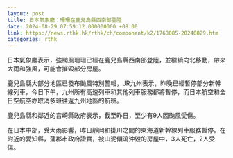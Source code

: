 ```yaml
---
layout: post
title: 日本氣象廳︰珊珊在鹿兒島縣西南部登陸
date: 2024-08-29 07:59:12.000000000 +08:00
link: https://news.rthk.hk/rthk/ch/component/k2/1768085-20240829.htm
categories: rthk
---
```


日本氣象廳表示，強颱風珊珊已經在鹿兒島縣西南部登陸，並繼續向北移動，帶來大雨和強風，可能會摧毀部分房屋。

鹿兒島縣大部分地區已發布颱風特別警報，JR九州表示，昨晚已經暫停部分新幹線列車，今日下午，九州所有高速列車和其他列車服務都將暫停，而日本航空和全日空航空亦取消多班往返九州地區的航班。

鹿兒島縣和鄰近的宮崎縣政府表示，截至昨日，至少有9人因颱風受傷。

在日本中部，受大雨影響，昨日靜岡和掛川之間的東海道新幹線列車服務暫停。在附近的愛知縣，蒲郡市政府證實，被山泥傾瀉沖毀的房屋中，3人死亡，2人受傷。
